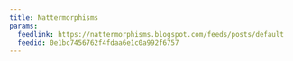 ```yaml
---
title: Nattermorphisms
params:
  feedlink: https://nattermorphisms.blogspot.com/feeds/posts/default
  feedid: 0e1bc7456762f4fdaa6e1c0a992f6757
---
```

